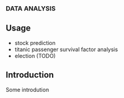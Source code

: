 ### DATA ANALYSIS

## Usage
 - stock prediction
 - titanic passenger survival factor analysis
 - election <bold> (TODO) </bold> 
## Introduction

Some introdution